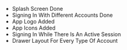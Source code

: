 - Splash Screen Done
- Signing In With Different Accounts Done
- App Logo Added
- App Icons Added
- Signing In While There Is An Active Session
- Drawer Layout For Every Type Of Account
